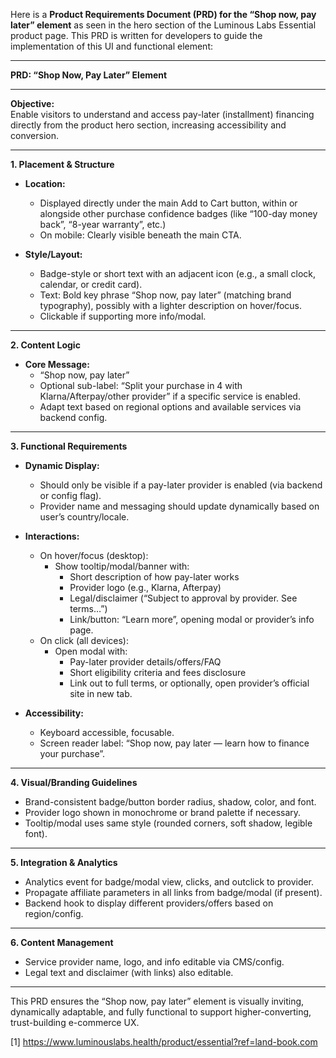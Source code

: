 Here is a **Product Requirements Document (PRD) for the “Shop now, pay later” element** as seen in the hero section of the Luminous Labs Essential product page. This PRD is written for developers to guide the implementation of this UI and functional element:

***

**PRD: “Shop Now, Pay Later” Element**

***

**Objective:**  
Enable visitors to understand and access pay-later (installment) financing directly from the product hero section, increasing accessibility and conversion.

***

**1. Placement & Structure**

- **Location:**  
  - Displayed directly under the main Add to Cart button, within or alongside other purchase confidence badges (like “100-day money back”, “8-year warranty”, etc.)
  - On mobile: Clearly visible beneath the main CTA.

- **Style/Layout:**  
  - Badge-style or short text with an adjacent icon (e.g., a small clock, calendar, or credit card).
  - Text: Bold key phrase “Shop now, pay later” (matching brand typography), possibly with a lighter description on hover/focus.
  - Clickable if supporting more info/modal.

***

**2. Content Logic**

- **Core Message:**  
  - “Shop now, pay later”
  - Optional sub-label: “Split your purchase in 4 with Klarna/Afterpay/other provider” if a specific service is enabled.
  - Adapt text based on regional options and available services via backend config.

***

**3. Functional Requirements**

- **Dynamic Display:**  
  - Should only be visible if a pay-later provider is enabled (via backend or config flag).
  - Provider name and messaging should update dynamically based on user’s country/locale.

- **Interactions:**  
  - On hover/focus (desktop):  
    - Show tooltip/modal/banner with:
      - Short description of how pay-later works
      - Provider logo (e.g., Klarna, Afterpay)
      - Legal/disclaimer (“Subject to approval by provider. See terms…”)
      - Link/button: “Learn more”, opening modal or provider’s info page.
  - On click (all devices):
      - Open modal with:
          - Pay-later provider details/offers/FAQ
          - Short eligibility criteria and fees disclosure
          - Link out to full terms, or optionally, open provider’s official site in new tab.

- **Accessibility:**  
  - Keyboard accessible, focusable.
  - Screen reader label: “Shop now, pay later — learn how to finance your purchase”.

***

**4. Visual/Branding Guidelines**

- Brand-consistent badge/button border radius, shadow, color, and font.
- Provider logo shown in monochrome or brand palette if necessary.
- Tooltip/modal uses same style (rounded corners, soft shadow, legible font).

***

**5. Integration & Analytics**

- Analytics event for badge/modal view, clicks, and outclick to provider.
- Propagate affiliate parameters in all links from badge/modal (if present).
- Backend hook to display different providers/offers based on region/config.

***

**6. Content Management**

- Service provider name, logo, and info editable via CMS/config.
- Legal text and disclaimer (with links) also editable.

***

This PRD ensures the “Shop now, pay later” element is visually inviting, dynamically adaptable, and fully functional to support higher-converting, trust-building e-commerce UX.

[1] https://www.luminouslabs.health/product/essential?ref=land-book.com